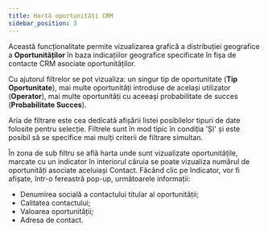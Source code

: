 ```yaml
---
title: Hartă oportunități CRM
sidebar_position: 3
---
```


Această funcționalitate permite vizualizarea grafică a distribuției geografice a **Oportunităților** în baza indicațiilor geografice specificate în fișa de contacte CRM asociate oportunităților.

Cu ajutorul filtrelor se pot vizualiza: un singur tip de oportunitate (**Tip Oportunitate**), mai multe oportunități introduse de același utilizator (**Operator**), mai multe oportunități cu aceeași probabilitate de succes (**Probabilitate Succes**).

Aria de filtrare este cea dedicată afișării listei posibilelor tipuri de date folosite pentru selecție. Filtrele sunt în mod tipic în condiția 'ȘI' și este posibil să se specifice mai mulți criterii de filtrare simultan.

În zona de sub filtru se află harta unde sunt vizualizate oportunitățile, marcate cu un indicator în interiorul căruia se poate vizualiza numărul de oportunități asociate aceluiași Contact. Făcând clic pe Indicator, vor fi afișate, într-o fereastră pop-up, următoarele informații:

- Denumirea socială a contactului titular al oportunității;
- Calitatea contactului;
- Valoarea oportunității;
- Adresa de contact.
